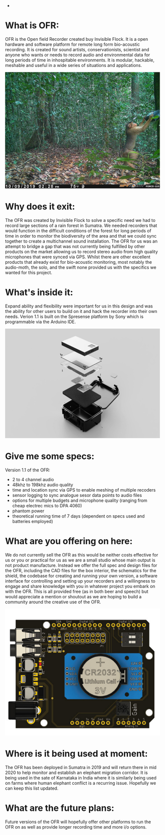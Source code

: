 
 - 
# What is OFR:

OFR is the Open field Recorder created buy Invisible Flock. It is a open hardware and software platform for remote long form bio-acoustic recording. It is created for sound artists, conservationists, scientist and anyone who wants or needs to record audio and environmental data for long periods of time in inhospitable environments. It is modular, hackable, meshable and useful in a wide series of situations and applications.

![monkey with REcorder](/images/monkeyRec.jpg)


# Why does it exit:

The OFR was created by Invisible Flock to solve a specific need we had to record large sections of a rain forest in Sumatra. We needed recorders that would function in the difficult conditions of the forest for long periods of time in order to monitor the biodiversity of the area and that we could sync together to create a multichannel sound installation. The OFR for us was an attempt to bridge a gap that was not currently being fulfilled by other products on the market allowing us to record stereo audio from high quality microphones that were synced via GPS. Whilst there are other excellent products that already exist for bio-acoustic monitoring, most notably the audio-moth, the solo, and the swift none provided us with the specifics we wanted for this project.


# What's inside it:

Expand ability and flexibility were important for us in this design and was the ability for other users to build on it and hack the recorder into their own needs. Verion 1.1 is built on the Spresense platform by Sony which is programmable via the Arduino IDE.


![explodded view](/images/recorder_fusion.jpg)


# Give me some specs:

Version 1.1 of the OFR:

- 2 to 4 channel audio
- 48khz to 198khz audio quality
- time and location sync via GPS to enable meshing of multiple recoders
- sensor logging to sync analogue sesor data points to audio files
- options for multiple budgets and microphone quality (ranging from cheap electrec mics to DPA 4060)
- phantom power 
- theoretical running time of 7 days (dependent on specs used and batteries employed)



# What are you offering on here:

We do not currently sell the OFR as this would be neither costs effective for us or you or practical for us as we are a small studio whose main output is not product manufacture. Instead we offer the full spec and design files for the OFR, including the CAD files for the box interior, the schematics for the shield, the codebase for creating and running your own version, a software interface for controlling and setting up your recorders and a willingness to engage and share knowledge with you in whatever project you embark on with the OFR.  This is all provided free (as in both beer and speech) but would appreciate a mention or shoutout as we are hoping to build a community around the creative use of the OFR.

![shield](/images/shieldOFR.PNG)


# Where is it being used at moment:

The OFR has been deployed in Sumatra in 2019 and will  return there in mid 2020 to help monitor and establish an elephant migration corridor. It is being used in the sate of Karnataka in India where it is similarly being used on farms where human elephant conflict is a recurring issue. Hopefully we can keep this list updated.


# What are the future plans:

Future versions of the OFR will hopefully offer other platforms to run the OFR on as well as provide longer recording time and more i/o options. 
